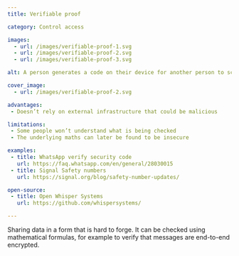 ```yaml
---
title: Verifiable proof

category: Control access

images:
  - url: /images/verifiable-proof-1.svg
  - url: /images/verifiable-proof-2.svg
  - url: /images/verifiable-proof-3.svg

alt: A person generates a code on their device for another person to scan.

cover_image:
  - url: /images/verifiable-proof-2.svg

advantages:
 - Doesn’t rely on external infrastructure that could be malicious

limitations:
 - Some people won’t understand what is being checked
 - The underlying maths can later be found to be insecure

examples:
 - title: WhatsApp verify security code
   url: https://faq.whatsapp.com/en/general/28030015
 - title: Signal Safety numbers
   url: https://signal.org/blog/safety-number-updates/

open-source:
 - title: Open Whisper Systems
   url: https://github.com/whispersystems/

---
```


Sharing data in a form that is hard to forge. It can be checked using mathematical formulas, for example to verify that messages are end-to-end encrypted.
